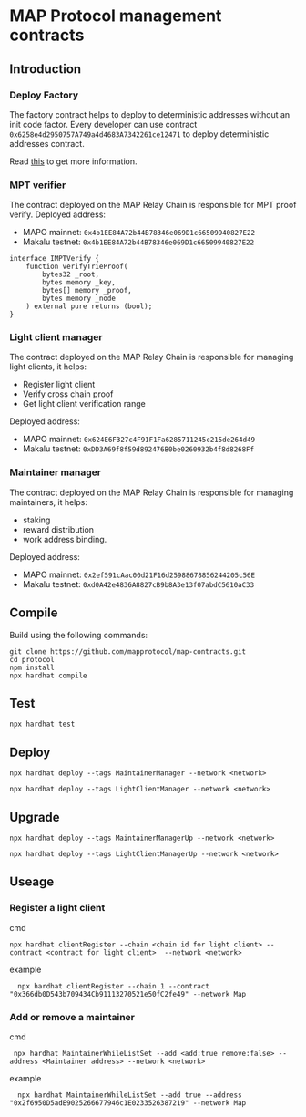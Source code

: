 # MAP Protocol management contracts

## Introduction


### Deploy Factory

The factory contract helps to deploy to deterministic addresses without an init code factor.
Every developer can use contract `0x6258e4d2950757A749a4d4683A7342261ce12471` to deploy deterministic addresses contract.

Read [this](https://github.com/mapprotocol/map-contracts/blob/main/protocol/contracts/create3/README.md) to get more information.

### MPT verifier
The contract deployed on the MAP Relay Chain is responsible for MPT proof verify.
Deployed address: 
 - MAPO mainnet: `0x4b1EE84A72b44B78346e069D1c66509940827E22`
 - Makalu testnet: `0x4b1EE84A72b44B78346e069D1c66509940827E22`

```solidity
interface IMPTVerify {
    function verifyTrieProof(
        bytes32 _root,
        bytes memory _key,
        bytes[] memory _proof,
        bytes memory _node
    ) external pure returns (bool);
}
```

### Light client manager
The contract deployed on the MAP Relay Chain is responsible for managing light clients, it helps:
- Register light client
- Verify cross chain proof
- Get light client verification range

Deployed address:
- MAPO mainnet: `0x624E6F327c4F91F1Fa6285711245c215de264d49`
- Makalu testnet: `0xDD3A69f8f59d892476B0be0260932b4f8d8268Ff`

### Maintainer manager
The contract deployed on the MAP Relay Chain is responsible for managing maintainers, it helps:
- staking
- reward distribution
- work address binding.

Deployed address:
- MAPO mainnet: `0x2ef591cAac00d21F16d25988678856244205c56E`
- Makalu testnet: `0xd0A42e4836A8827cB9b8A3e13f07abdC5610aC33`

## Compile

Build using the following commands:

```shell
git clone https://github.com/mapprotocol/map-contracts.git
cd protocol
npm install
npx hardhat compile
```


## Test

```shell
npx hardhat test
```

## Deploy

```shell
npx hardhat deploy --tags MaintainerManager --network <network>

npx hardhat deploy --tags LightClientManager --network <network>
```

## Upgrade

```shell
npx hardhat deploy --tags MaintainerManagerUp --network <network>

npx hardhat deploy --tags LightClientManagerUp --network <network>
```


## Useage

### Register a light client

cmd
```shell
npx hardhat clientRegister --chain <chain id for light client> --contract <contract for light client>  --network <network>
```

example
```shell
  npx hardhat clientRegister --chain 1 --contract "0x366db0D543b709434Cb91113270521e50fC2fe49" --network Map
```

### Add or remove a maintainer

cmd
```shell
 npx hardhat MaintainerWhileListSet --add <add:true remove:false> --address <Maintainer address> --network <network>
```
example

```shell
  npx hardhat MaintainerWhileListSet --add true --address "0x2f6950D5adE9025266677946c1E0233526387219" --network Map
```

